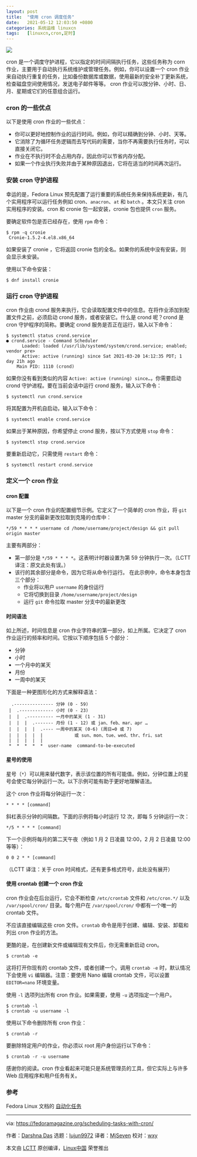 ```yaml
---
layout: post
title:	"使用 cron 调度任务"
date:	2021-05-12 12:03:50 +0800 
categories:	系统运维 linuxcn 
tags:	[linuxcn,cron,定时]
---
```



![](/Asserts/Images//attachment/album/202105/12/120220f7wwchadgwmsg1dw.jpg)


cron 是一个调度守护进程，它以指定的时间间隔执行任务，这些任务称为 corn 作业，主要用于自动执行系统维护或管理任务。例如，你可以设置一个 cron 作业来自动执行重复的任务，比如备份数据库或数据，使用最新的安全补丁更新系统，检查磁盘空间使用情况，发送电子邮件等等。 cron 作业可以按分钟、小时、日、月、星期或它们的任意组合运行。


### cron 的一些优点


以下是使用 cron 作业的一些优点：


* 你可以更好地控制作业的运行时间。例如，你可以精确到分钟、小时、天等。
* 它消除了为循环任务逻辑而去写代码的需要，当你不再需要执行任务时，可以直接关闭它。
* 作业在不执行时不会占用内存，因此你可以节省内存分配。
* 如果一个作业执行失败并由于某种原因退出，它将在适当的时间再次运行。


### 安装 cron 守护进程


幸运的是，Fedora Linux 预先配置了运行重要的系统任务来保持系统更新，有几个实用程序可以运行任务例如 cron、`anacron`、`at` 和 `batch` 。本文只关注 cron 实用程序的安装。cron 和 cronie 包一起安装，cronie 包也提供 `cron` 服务。


要确定软件包是否已经存在，使用 `rpm` 命令：



```
$ rpm -q cronie
 Cronie-1.5.2-4.el8.x86_64

```

如果安装了 cronie ，它将返回 cronie 包的全名。如果你的系统中没有安装，则会显示未安装。


使用以下命令安装：



```
$ dnf install cronie

```

### 运行 cron 守护进程


cron 作业由 crond 服务来执行，它会读取配置文件中的信息。在将作业添加到配置文件之前，必须启动 crond 服务，或者安装它。什么是 crond 呢？crond 是 cron 守护程序的简称。要确定 crond 服务是否正在运行，输入以下命令：



```
$ systemctl status crond.service
● crond.service - Command Scheduler
      Loaded: loaded (/usr/lib/systemd/system/crond.service; enabled; vendor pre>
      Active: active (running) since Sat 2021-03-20 14:12:35 PDT; 1 day 21h ago
    Main PID: 1110 (crond)

```

如果你没有看到类似的内容 `Active: active (running) since…`，你需要启动 crond 守护进程。要在当前会话中运行 crond 服务，输入以下命令：



```
$ systemctl run crond.service

```

将其配置为开机自启动，输入以下命令：



```
$ systemctl enable crond.service

```

如果出于某种原因，你希望停止 crond 服务，按以下方式使用 `stop` 命令：



```
$ systemctl stop crond.service

```

要重新启动它，只需使用 `restart` 命令：



```
$ systemctl restart crond.service

```

### 定义一个 cron 作业


#### cron 配置


以下是一个 cron 作业的配置细节示例。它定义了一个简单的 cron 作业，将 `git` master 分支的最新更改拉取到克隆的仓库中：



```
*/59 * * * * username cd /home/username/project/design && git pull origin master

```

主要有两部分：


* 第一部分是 `*/59 * * * *`。这表明计时器设置为第 59 分钟执行一次。（LCTT 译注：原文此处有误。）
* 该行的其余部分是命令，因为它将从命令行运行。 在此示例中，命令本身包含三个部分：
	+ 作业将以用户 `username` 的身份运行
	+ 它将切换到目录 `/home/username/project/design`
	+ 运行 `git` 命令拉取 master 分支中的最新更改


#### 时间语法


如上所述，时间信息是 cron 作业字符串的第一部分，如上所属。它决定了 cron 作业运行的频率和时间。它按以下顺序包括 5 个部分：


* 分钟
* 小时
* 一个月中的某天
* 月份
* 一周中的某天


下面是一种更图形化的方式来解释语法：



```
  .--------------- 分钟 (0 - 59)
 |  .------------- 小时 (0 - 23)
 |  |  .---------- 一月中的某天 (1 - 31)
 |  |  |  .------- 月份 (1 - 12) 或 jan、feb、mar、apr …
 |  |  |  |  .---- 一周中的某天 (0-6) (周日=0 或 7)
 |  |  |  |  |            或 sun、mon、tue、wed、thr、fri、sat
 |  |  |  |  |               
 *  *  *  *  *  user-name  command-to-be-executed 

```

#### 星号的使用


星号（`*`）可以用来替代数字，表示该位置的所有可能值。例如，分钟位置上的星号会使它每分钟运行一次。以下示例可能有助于更好地理解语法。


这个 cron 作业将每分钟运行一次：



```
* * * * [command]

```

斜杠表示分钟的间隔数。下面的示例将每小时运行 12 次，即每 5 分钟运行一次：



```
*/5 * * * * [command]

```

下一个示例将每月的第二天午夜（例如 1 月 2 日凌晨 12:00，2 月 2 日凌晨 12:00 等等）：



```
0 0 2 * * [command]

```

（LCTT 译注：关于 cron 时间格式，还有更多格式符号，此处没有展开）


#### 使用 crontab 创建一个 cron 作业


cron 作业会在后台运行，它会不断检查 `/etc/crontab` 文件和 `/etc/cron.*/` 以及 `/var/spool/cron/` 目录。每个用户在 `/var/spool/cron/` 中都有一个唯一的 crontab 文件。


不应该直接编辑这些 cron 文件。`crontab` 命令是用于创建、编辑、安装、卸载和列出 cron 作业的方法。


更酷的是，在创建新文件或编辑现有文件后，你无需重新启动 cron。



```
$ crontab -e

```

这将打开你现有的 crontab 文件，或者创建一个。调用 `crontab -e` 时，默认情况下会使用 `vi` 编辑器。注意：要使用 Nano 编辑 crontab 文件，可以设置 `EDITOR=nano` 环境变量。


使用 `-l` 选项列出所有 cron 作业。如果需要，使用 `-u` 选项指定一个用户。



```
$ crontab -l
$ crontab -u username -l

```

使用以下命令删除所有 cron 作业：



```
$ crontab -r

```

要删除特定用户的作业，你必须以 root 用户身份运行以下命令：



```
$ crontab -r -u username

```

感谢你的阅读。cron 作业看起来可能只是系统管理员的工具，但它实际上与许多 Web 应用程序和用户任务有关。


### 参考


Fedora Linux 文档的 [自动化任务](https://docs.fedoraproject.org/en-US/Fedora/12/html/Deployment_Guide/ch-autotasks.html)




---


via: <https://fedoramagazine.org/scheduling-tasks-with-cron/>


作者：[Darshna Das](https://fedoramagazine.org/author/climoiselle/) 选题：[lujun9972](https://github.com/lujun9972) 译者：[MjSeven](https://github.com/MjSeven) 校对：[wxy](https://github.com/wxy)


本文由 [LCTT](https://github.com/LCTT/TranslateProject) 原创编译，[Linux中国](https://linux.cn/) 荣誉推出
